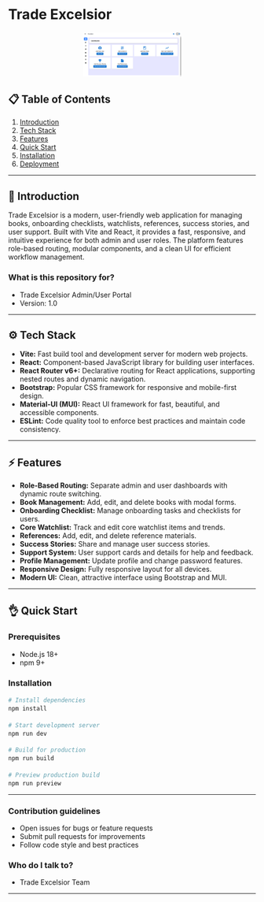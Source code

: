 # Trade Excelsior

<div align="center">
    <img src="./public/Trade-Excelsior-Banner.png" alt="Trade Excelsior Banner" width="200">
</div>

## 📋 Table of Contents

1. [Introduction](#-introduction)
2. [Tech Stack](#-tech-stack)
3. [Features](#-features)
4. [Quick Start](#-quick-start)
5. [Installation](#-installation)
6. [Deployment](#-deployment)

---

## 🚀 Introduction

Trade Excelsior is a modern, user-friendly web application for managing books, onboarding checklists, watchlists, references, success stories, and user support. Built with Vite and React, it provides a fast, responsive, and intuitive experience for both admin and user roles. The platform features role-based routing, modular components, and a clean UI for efficient workflow management.

### What is this repository for?

- Trade Excelsior Admin/User Portal
- Version: 1.0

---

## ⚙️ Tech Stack

- **Vite:** Fast build tool and development server for modern web projects.
- **React:** Component-based JavaScript library for building user interfaces.
- **React Router v6+:** Declarative routing for React applications, supporting nested routes and dynamic navigation.
- **Bootstrap:** Popular CSS framework for responsive and mobile-first design.
- **Material-UI (MUI):** React UI framework for fast, beautiful, and accessible components.
- **ESLint:** Code quality tool to enforce best practices and maintain code consistency.

---

## ⚡️ Features

- **Role-Based Routing:** Separate admin and user dashboards with dynamic route switching.
- **Book Management:** Add, edit, and delete books with modal forms.
- **Onboarding Checklist:** Manage onboarding tasks and checklists for users.
- **Core Watchlist:** Track and edit core watchlist items and trends.
- **References:** Add, edit, and delete reference materials.
- **Success Stories:** Share and manage user success stories.
- **Support System:** User support cards and details for help and feedback.
- **Profile Management:** Update profile and change password features.
- **Responsive Design:** Fully responsive layout for all devices.
- **Modern UI:** Clean, attractive interface using Bootstrap and MUI.

---

## 👌 Quick Start

### Prerequisites

- Node.js 18+
- npm 9+

### Installation

```bash
# Install dependencies
npm install

# Start development server
npm run dev

# Build for production
npm run build

# Preview production build
npm run preview
```

---

### Contribution guidelines

- Open issues for bugs or feature requests
- Submit pull requests for improvements
- Follow code style and best practices

### Who do I talk to?

- Trade Excelsior Team

---
